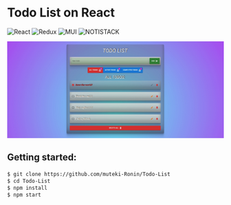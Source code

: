 # Todo List on React
![React](https://img.shields.io/badge/React-20232A?style=for-the-badge&logo=react&logoColor=61DAFB)
![Redux](https://img.shields.io/badge/Redux-764ABC.svg?style=for-the-badge&logo=Redux&logoColor=white)
![MUI](https://img.shields.io/badge/MUI-007FFF.svg?style=for-the-badge&logo=MUI&logoColor=white)
![NOTISTACK](https://img.shields.io/badge/NOTISTACK-0ef453.svg?style=for-the-badge)

![Todo List preview image](./screenshot_readme.jpg)

## Getting started:

```
$ git clone https://github.com/muteki-Ronin/Todo-List
$ cd Todo-List
$ npm install
$ npm start
```